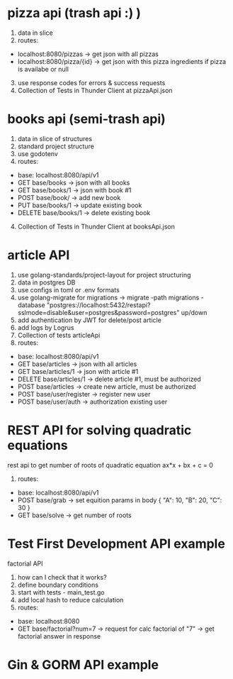# pizza api (trash api :) )
1. data in slice
2. routes:
- localhost:8080/pizzas -> get json with all pizzas
- localhost:8080/pizza/{id} -> get json with this pizza ingredients if pizza is availabe or null
3. use response codes for errors & success requests
4. Collection of Tests in Thunder Client at pizzaApi.json

# books api (semi-trash api)
1. data in slice of structures
2. standard project structure
3. use godotenv
3. routes:
- base: localhost:8080/api/v1
- GET    base/books -> json with all books
- GET    base/books/1 -> json with book #1
- POST   base/book/ -> add new book
- PUT    base/books/1 -> update existing book
- DELETE base/books/1 -> delete existing book
4. Collection of Tests in Thunder Client at booksApi.json

# article API
1. use golang-standards/project-layout for project structuring
2. data in postgres DB
3. use configs in toml or .env formats
4. use golang-migrate for migrations -> migrate -path migrations -database "postgres://localhost:5432/restapi?sslmode=disable&user=postgres&password=postgres" up/down
5. add authentication by JWT for delete/post article
6. add logs by Logrus
7. Collection of tests articleApi
7. routes:
- base:   localhost:8080/api/v1
- GET     base/articles -> json with all articles
- GET     base/articles/1 -> json with article #1
- DELETE  base/articles/1 -> delete article #1, must be authorized
- POST    base/articles -> create new article, must be authorized
- POST    base/user/register -> register new user
- POST    base/user/auth -> authorization existing user


# REST API for solving quadratic equations
rest api to get number of roots of quadratic equation ax*x + bx + c = 0
1. routes:
- base: localhost:8080/api/v1
- POST  base/grab -> set equition params in body
{
  "A": 10,
  "B": 20,
  "C": 30
}
- GET   base/solve -> get number of roots

# Test First Development API example
factorial API
1. how can I check that it works?
2. define boundary conditions
3. start with tests - main_test.go
4. add local hash to reduce calculation
5. routes:
- base: localhost:8080
- GET base/factorial?num=7 -> request for calc factorial of "7" -> get factorial answer in response

# Gin & GORM API example

